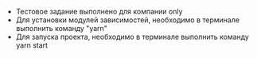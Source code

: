 - Тестовое задание выполнено для компании only
- Для установки модулей зависимостей, необходимо в терминале выполнить команду "yarn"
- Для запуска проекта, необходимо в терминале выполнить команду yarn start
